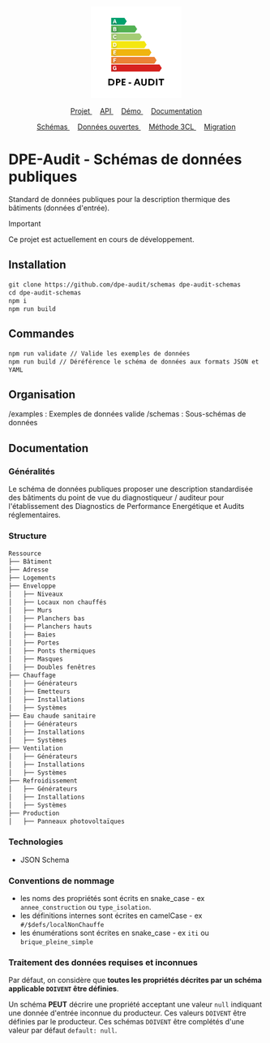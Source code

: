 <div align="center">
    <img width="auto" height="180" src="https://raw.githubusercontent.com/dpe-audit/.github/refs/heads/main/assets/logo.svg" alt="DPE-Audit">
</div>
<p align="center">
	<a href="https://github.com/dpe-audit">
		Projet
	</a>&nbsp;&nbsp;&nbsp;
	<a href="https://github.com/dpe-audit/api">
		API
	</a>&nbsp;&nbsp;&nbsp;
	<a href="https://github.com/dpe-audit/api">
		Démo
	</a>&nbsp;&nbsp;&nbsp;
	<a href="https://github.com/dpe-audit/documentation">
		Documentation
	</a>
</p>
<p align="center">
	<a href="https://github.com/dpe-audit/schemas">
		Schémas
	</a>&nbsp;&nbsp;&nbsp;
	<a href="https://github.com/dpe-audit/opendata">
		Données ouvertes
	</a>&nbsp;&nbsp;&nbsp;
	<a href="https://github.com/dpe-audit/methode-3cl">
		Méthode 3CL
	</a>&nbsp;&nbsp;&nbsp;
	<a href="https://github.com/dpe-audit/migration">
		Migration
	</a>
</p>

# DPE-Audit - Schémas de données publiques

Standard de données publiques pour la description thermique des bâtiments (données d'entrée).

> [!IMPORTANT]
> Ce projet est actuellement en cours de développement.

## Installation

```
git clone https://github.com/dpe-audit/schemas dpe-audit-schemas
cd dpe-audit-schemas
npm i
npm run build
```

## Commandes

```
npm run validate // Valide les exemples de données
npm run build // Déréférence le schéma de données aux formats JSON et YAML
```

## Organisation

/examples : Exemples de données valide
/schemas : Sous-schémas de données

## Documentation

### Généralités

Le schéma de données publiques proposer une description standardisée des bâtiments du point de vue du diagnostiqueur / auditeur pour l'établissement des Diagnostics de Performance Energétique et Audits réglementaires.

### Structure

```
Ressource
├── Bâtiment
├── Adresse
├── Logements
├── Enveloppe
│   ├── Niveaux
│   ├── Locaux non chauffés
│   ├── Murs
│   ├── Planchers bas
│   ├── Planchers hauts
│   ├── Baies
│   ├── Portes
│   ├── Ponts thermiques
│   ├── Masques
│   ├── Doubles fenêtres
├── Chauffage
│   ├── Générateurs
│   ├── Emetteurs
│   ├── Installations
│   ├── Systèmes
├── Eau chaude sanitaire
│   ├── Générateurs
│   ├── Installations
│   ├── Systèmes
├── Ventilation
│   ├── Générateurs
│   ├── Installations
│   ├── Systèmes
├── Refroidissement
│   ├── Générateurs
│   ├── Installations
│   ├── Systèmes
├── Production
│   ├── Panneaux photovoltaïques
```

### Technologies

- JSON Schema

### Conventions de nommage

- les noms des propriétés sont écrits en snake_case - ex `annee_construction` ou `type_isolation`.
- les définitions internes sont écrites en camelCase - ex `#/$defs/localNonChauffe`
- les énumérations sont écrites en snake_case - ex `iti` ou `brique_pleine_simple`

### Traitement des données requises et inconnues

Par défaut, on considère que **toutes les propriétés décrites par un schéma applicable `DOIVENT` être définies**.

Un schéma **PEUT** décrire une propriété acceptant une valeur `null` indiquant une donnée d'entrée inconnue du producteur. Ces valeurs `DOIVENT` être définies par le producteur. Ces schémas `DOIVENT` être complétés d'une valeur par défaut `default: null`.
